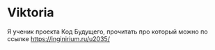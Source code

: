 # Viktoria
 Я ученик проекта Код Будущего, прочитать про который можно по ссылке https://inginirium.ru/u2035/
